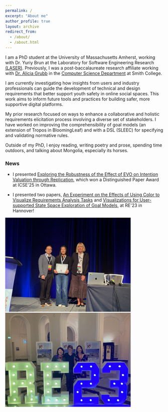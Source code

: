 ```yaml
---
permalink: /
excerpt: "About me"
author_profile: true
layout: archive
redirect_from: 
  - /about/
  - /about.html
---
```


I am a PhD student at the University of Massachusetts Amherst, working with Dr. Yuriy Brun at the Laboratory for Software Engineering Research [(LASER)](https://laser.cs.umass.edu/). Previously, I was a post-baccalaureate research affiliate working with [Dr. Alicia Grubb](https://amgrubb.github.io/) in the [Computer Science Department](http://cs.smith.edu/) at Smith College.  

I am currently investigating how insights from users and industry professionals can guide the development of technical and design requirements that better support youth safety in online social spaces. This work aims to inform future tools and practices for building safer, more supportive digital platforms.

My prior research focused on ways to enhance a collaborative and holistic requirements elicitation process involving a diverse set of stakeholders. I have worked on improving the comprehensibility of goal models (an extension of Tropos in BloomingLeaf) and with a DSL (SLEEC) for specifying and validating normative rules.

Outside of my PhD, I enjoy reading, writing poetry and prose, spending time outdoors, and talking about Mongolia, especially its horses.

### News 

- I presented [Exploring the Robustness of the Effect of EVO on Intention Valuation through Replication](https://yesugenb.github.io/icse25-paper.pdf), which won a Distinguished Paper Award at ICSE'25 in Ottawa. 
 
- I presented two papers, [An Experiment on the Effects of Using Color to Visualize Requirements Analysis Tasks](https://yesugenb.github.io/An_Experiment_on_the_Effects_of_Using_Color_to_Visualize_Requirements_Analysis_Tasks.pdf) and [Visualizations for User-supported State Space Exploration of Goal Models](https://yesugenb.github.io/Visualizations_for_User-supported_State_Space_Exploration_of_Goal_Models.pdf), at RE'23 in Hannover!

[<img src="images/icse-25.jpg"  width="400" >]([https://x.com/YuriyBrun/status/1917948672022614202/photo/2)
[<img src="images/re-2023.png"  width="400" >](https://twitter.com/smithcollege/status/1717164135874429187/photo/1)

